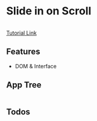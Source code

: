 # Slide in on Scroll

<img src="" />

[Tutorial Link]()

## Features

- DOM & Interface

## App Tree

```bash

```

## Todos